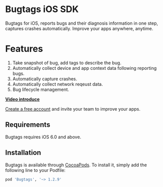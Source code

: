 # Bugtags iOS SDK
Bugtags for iOS, reports bugs and their diagnosis information in one step, captures crashes automatically. Improve your apps anywhere, anytime.

# Features
1. Take snapshot of bug, add tags to describe the bug.
2. Automatically collect device and app context data following reporting bugs.
3. Automatically capture crashes.
4. Automatically collect network reqeust data.
5. Bug lifecycle management. 

__[Video introduce](http://blog.bugtags.com/2015/12/23/bugtags-intro-video/)__

[Create a free account](http://bugtags.com/) and invite your team to improve your apps.

## Requirements

Bugtags requires iOS 6.0 and above.

## Installation

Bugtags is available through [CocoaPods](http://cocoapods.org). To install
it, simply add the following line to your Podfile:

```ruby
pod 'Bugtags', '~> 1.2.9'
```
